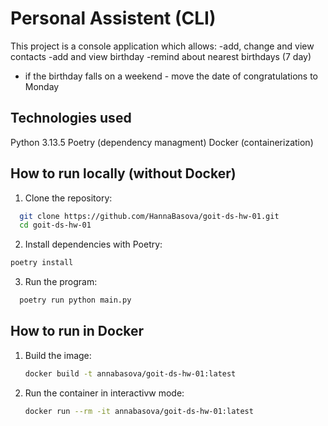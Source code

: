 # **Personal Assistent (CLI)**

This project is a console application which allows:
-add, change and view contacts
-add and view birthday 
-remind about nearest birthdays (7 day)
- if the birthday falls on a weekend - move the date of congratulations to Monday

 ##  **Technologies used**
Python 3.13.5
Poetry (dependency managment)
Docker (containerization)

## **How to run locally (without Docker)**

1. Clone the repository:
 ```bash
   git clone https://github.com/HannaBasova/goit-ds-hw-01.git
   cd goit-ds-hw-01
```
2. Install dependencies with Poetry:
```bash
poetry install
```

3. Run the program:
 ```bash
   poetry run python main.py
```

## **How to run in Docker**
1. Build the image:
   ```bash
   docker build -t annabasova/goit-ds-hw-01:latest
   ```
2. Run the container in interactivw mode:
   ```bash
   docker run --rm -it annabasova/goit-ds-hw-01:latest
   
